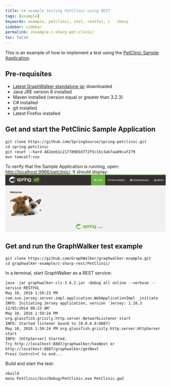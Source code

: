 ```yaml
---
title: C# example testing PetClinic using REST
tags: [example]
keywords: example, petclinic, rest, restful, c   sharp
sidebar: sidebar
permalink: /example-c-sharp-pet-clinic/
toc: false
---
```



This is an example of how to implement a test using the [PetClinic Sample Application](https://github.com/spring-projects/spring-petclinic/). 

## Pre-requisites

* [Latest GraphWalker standalone jar](http://graphwalker.github.io/content/archive/graphwalker-cli-3.4.2.jar) downloaded
* Java JRE version 8 installed
* Maven installed (version equal or greater than 3.2.3)
* C# installed
* git installed
* Latest Firefox installed

## Get and start the PetClinic Sample Application

```
git clone https://github.com/SpringSource/spring-petclinic.git
cd spring-petclinic
git reset --hard 482eeb1c217789b5d772f5c15c3ab7aa89caf279
mvn tomcat7:run
```

To verify that the Sample Application is running, open: [http://localhost:9966/petclinic/](http://localhost:9966/petclinic/). It should display:
![alt text](/images/spring-pet-clinic.png "The Pet Clinic Sample Application")


## Get and run the GraphWalker test example

```
git clone https://github.com/GraphWalker/graphwalker-example.git
cd graphwalker-example/c-sharp-rest/PetClinic/
```

In a terminal, start GraphWalker as a REST service:

```
java -jar graphwalker-cli-3.4.2.jar -debug all online --verbose --service RESTFUL
May 10, 2016 1:59:23 PM com.sun.jersey.server.impl.application.WebApplicationImpl _initiate
INFO: Initiating Jersey application, version 'Jersey: 1.18.3 12/01/2014 08:23 AM'
May 10, 2016 1:59:24 PM org.glassfish.grizzly.http.server.NetworkListener start
INFO: Started listener bound to [0.0.0.0:8887]
May 10, 2016 1:59:24 PM org.glassfish.grizzly.http.server.HttpServer start
INFO: [HttpServer] Started.
Try http://localhost:8887/graphwalker/hasNext or http://localhost:8887/graphwalker/getNext
Press Control+C to end...
```

Build and start the test:

```
xbuild
mono PetClinic/bin/Debug/PetClinic.exe PetClinic.gw3
```



